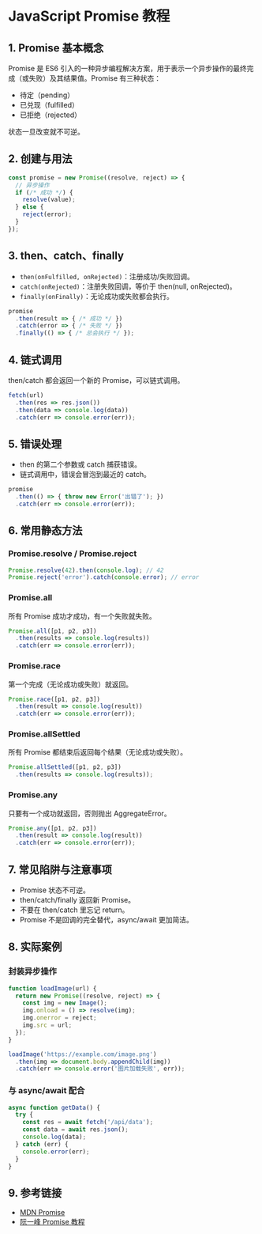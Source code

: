 # JavaScript Promise 教程

## 1. Promise 基本概念

Promise 是 ES6 引入的一种异步编程解决方案，用于表示一个异步操作的最终完成（或失败）及其结果值。Promise 有三种状态：
- 待定（pending）
- 已兑现（fulfilled）
- 已拒绝（rejected）

状态一旦改变就不可逆。

## 2. 创建与用法

```js
const promise = new Promise((resolve, reject) => {
  // 异步操作
  if (/* 成功 */) {
    resolve(value);
  } else {
    reject(error);
  }
});
```

## 3. then、catch、finally

- `then(onFulfilled, onRejected)`：注册成功/失败回调。
- `catch(onRejected)`：注册失败回调，等价于 then(null, onRejected)。
- `finally(onFinally)`：无论成功或失败都会执行。

```js
promise
  .then(result => { /* 成功 */ })
  .catch(error => { /* 失败 */ })
  .finally(() => { /* 总会执行 */ });
```

## 4. 链式调用

then/catch 都会返回一个新的 Promise，可以链式调用。

```js
fetch(url)
  .then(res => res.json())
  .then(data => console.log(data))
  .catch(err => console.error(err));
```

## 5. 错误处理

- then 的第二个参数或 catch 捕获错误。
- 链式调用中，错误会冒泡到最近的 catch。

```js
promise
  .then(() => { throw new Error('出错了'); })
  .catch(err => console.error(err));
```

## 6. 常用静态方法

### Promise.resolve / Promise.reject

```js
Promise.resolve(42).then(console.log); // 42
Promise.reject('error').catch(console.error); // error
```

### Promise.all

所有 Promise 成功才成功，有一个失败就失败。

```js
Promise.all([p1, p2, p3])
  .then(results => console.log(results))
  .catch(err => console.error(err));
```

### Promise.race

第一个完成（无论成功或失败）就返回。

```js
Promise.race([p1, p2, p3])
  .then(result => console.log(result))
  .catch(err => console.error(err));
```

### Promise.allSettled

所有 Promise 都结束后返回每个结果（无论成功或失败）。

```js
Promise.allSettled([p1, p2, p3])
  .then(results => console.log(results));
```

### Promise.any

只要有一个成功就返回，否则抛出 AggregateError。

```js
Promise.any([p1, p2, p3])
  .then(result => console.log(result))
  .catch(err => console.error(err));
```

## 7. 常见陷阱与注意事项

- Promise 状态不可逆。
- then/catch/finally 返回新 Promise。
- 不要在 then/catch 里忘记 return。
- Promise 不是回调的完全替代，async/await 更加简洁。

## 8. 实际案例

### 封装异步操作

```js
function loadImage(url) {
  return new Promise((resolve, reject) => {
    const img = new Image();
    img.onload = () => resolve(img);
    img.onerror = reject;
    img.src = url;
  });
}

loadImage('https://example.com/image.png')
  .then(img => document.body.appendChild(img))
  .catch(err => console.error('图片加载失败', err));
```

### 与 async/await 配合

```js
async function getData() {
  try {
    const res = await fetch('/api/data');
    const data = await res.json();
    console.log(data);
  } catch (err) {
    console.error(err);
  }
}
```

## 9. 参考链接

- [MDN Promise](https://developer.mozilla.org/zh-CN/docs/Web/JavaScript/Reference/Global_Objects/Promise)
- [阮一峰 Promise 教程](https://es6.ruanyifeng.com/#docs/promise)
